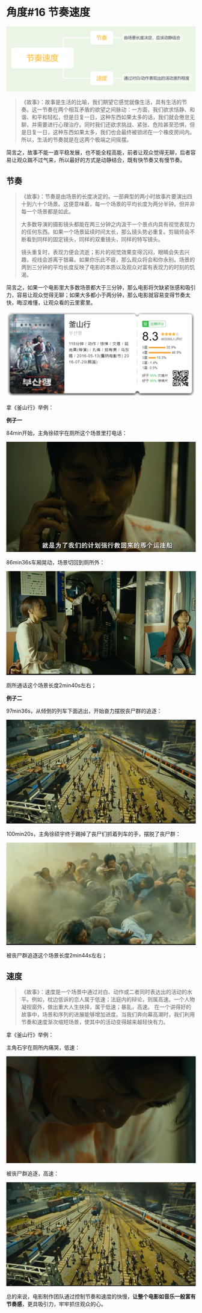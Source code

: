 # 角度\#16 节奏速度

![](../.gitbook/assets/image%20%2862%29.png)

> 《故事》：故事是生活的比喻，我们期望它感觉就像生活，具有生活的节奏。这一节奏在两个相互矛盾的欲望之间脉动：一方面，我们欲求恬静、和谐、和平和轻松，但是日复一日，这种东西如果太多的话，我们就会倦怠无聊，并需要进行心理治疗。同时我们还欲求挑战、紧张、危险甚至恐惧，但是日复一日，这种东西如果太多，我们也会最终被锁闭在一个橡皮房间内。所以，生活的节奏就是在这两个极端之间摇摆。

简言之，故事不能一直平稳发展，也不能全程高能，前者让观众觉得无聊，后者容易让观众踹不过气来，所以最好的方式是动静结合，既有快节奏又有慢节奏。

## 节奏

> 《故事》：节奏是由场景的长度决定的。一部典型的两小时故事片要演出四十到六十个场景。这便意味着，每一个场景的平均长度为两分半钟。但并非每一个场景都是如此。
>
> 大多数导演的摄影镜头都能在两三分钟之内汲干一个景点内具有视觉表现力的任何东西。如果一个场景延续时间太长，那么镜头势必重复。剪辑师会不断看到同样的固定镜头，同样的双重镜头，同样的特写镜头。
>
> 镜头重复时，表现力便会流逝；影片的视觉效果变得沉闷，眼睛会失去兴趣，视线会游离于银幕。如果你乐此不疲，那么观众将会和你永别。场景的两到三分钟的平均长度反映了电影的本质以及观众对富有表现力的时刻的饥渴。

简言之，如果一个电影里大多数场景都大于三分钟，那么电影将欠缺紧张感和吸引力，容易让观众觉得无聊；如果大多都小于两分钟，那么电影就容易变得节奏太快，晦涩难懂，让观众看的云里雾里。

![](../.gitbook/assets/image%20%2863%29.png)

拿《釜山行》举例：

**例子一**

84min开始，主角徐硕宇在厕所这个场景里打电话：

![](../.gitbook/assets/image%20%2852%29.png)

86min36s车厢晃动，场景切回到厕所外：

![](../.gitbook/assets/image%20%2843%29.png)

厕所通话这个场景长度2min40s左右；

**例子二**

97min36s，从倾倒的列车下面逃出，开始奋力摆脱丧尸群的追逐：

![](../.gitbook/assets/image%20%2865%29.png)

100min20s，主角徐硕宇终于踢掉了丧尸们抓着列车的手，摆脱了丧尸群：

![](../.gitbook/assets/image%20%2828%29.png)

被丧尸群追逐这个场景长度2min44s左右；

## 速度

> 《故事》：速度是一个场景中通过对白、动作或二者同时表达出的活动的水平。例如，枕边低诉的恋人属于低速；法庭内的辩论，则属高速。一个人物凝视窗外，做出重大人生抉择，属于低速；暴乱，高速。 在一个讲得好的故事中，场景和序列的进展能够增加进度。当我们奔向幕高潮时，我们利用节奏和速度渐次缩短场景，使其中的活动变得越来越轻快有力。

拿《釜山行》举例：

主角石宇在厕所内痛哭，低速：

![](../.gitbook/assets/image%20%2874%29.png)

被丧尸群追逐，高速：

![](../.gitbook/assets/image%20%2865%29.png)

总的来说，电影制作团队通过控制节奏和速度的快慢，**让整个电影如音乐一般富有节奏感**，更具吸引力，牢牢抓住观众的心。

